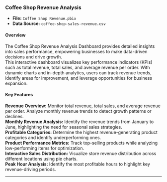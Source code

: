 ### Coffee Shop Revenue Analysis  
- **File:** `Coffee Shop Revenue.pbix`  
- **Data Source:** `coffee-shop-sales-revenue.csv`  

#### Overview  
The Coffee Shop Revenue Analysis Dashboard provides detailed insights into sales performance, empowering businesses to make data-driven decisions and drive growth.  
This interactive dashboard visualizes key performance indicators (KPIs) such as total revenue, total sales, and average revenue per order. With dynamic charts and in-depth analytics, users can track revenue trends, identify areas for improvement, and leverage opportunities for business expansion.  

#### Key Features  
**Revenue Overview:** Monitor total revenue, total sales, and average revenue per order. Analyze monthly revenue trends to detect growth patterns or declines.  
**Monthly Revenue Analysis:** Identify the revenue trends from January to June, highlighting the need for seasonal sales strategies.  
**Profitable Categories:** Determine the highest revenue-generating product categories and identify underperforming ones.  
**Product Performance Metrics:** Track top-selling products while analyzing low-performing items for optimization.  
**Interactive Sales Distribution:** Visualize store revenue distribution across different locations using pie charts.  
**Peak Hour Analysis:** Identify the most profitable hours to highlight key revenue-driving periods.  

---
